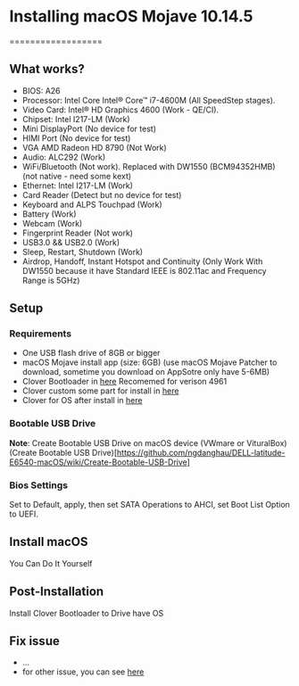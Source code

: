 # Installing macOS Mojave 10.14.5
==================
## What works?
- BIOS: A26
- Processor: Intel Core Intel® Core™ i7-4600M (All SpeedStep stages).
- Video Card: Intel® HD Graphics 4600 (Work - QE/CI).
- Chipset: Intel I217-LM (Work)
- Mini DisplayPort (No device for test)
- HIMI Port (No device for test)
- VGA AMD Radeon HD 8790 (Not Work)
- Audio: ALC292 (Work)
- WiFi/Bluetooth (Not work). Replaced with DW1550 (BCM94352HMB) (not native - need some kext)
- Ethernet: Intel I217-LM (Work)
- Card Reader (Detect but no device for test)
- Keyboard and ALPS Touchpad (Work)
- Battery (Work)
- Webcam (Work)
- Fingerprint Reader (Not work)
- USB3.0 && USB2.0 (Work)
- Sleep, Restart, Shutdown (Work)
- Airdrop, Handoff, Instant Hotspot and Continuity (Only Work With DW1550 because it have Standard IEEE is 802.11ac and Frequency Range is 5GHz)
## Setup
### Requirements
- One USB flash drive of 8GB or bigger
- macOS Mojave install app (size: 6GB) (use macOS Mojave Patcher to download, sometime you download on AppSotre only have 5-6MB)
- Clover Bootloader in [here](https://sourceforge.net/projects/cloverefiboot/) Recomemed for verison 4961
- Clover custom some part for install in [here](https://github.com/ngdanghau/DELL-latitude-E6540-macOS/releases/tag/v2.4k-r4961)
- Clover for OS after install in [here](https://github.com/ngdanghau/DELL-latitude-E6540-macOS/releases/tag/v2.4k-r4961-b)

### Bootable USB Drive
<strong>Note</strong>: Create Bootable USB Drive on macOS device (VWmare or VituralBox)
(Create Bootable USB Drive)[https://github.com/ngdanghau/DELL-latitude-E6540-macOS/wiki/Create-Bootable-USB-Drive]

### Bios Settings
Set to Default, apply, then set SATA Operations to AHCI, set Boot List Option to UEFI.

## Install macOS
You Can Do It Yourself
## Post-Installation
Install Clover Bootloader to Drive have OS

## Fix issue
- ...
- for other issue, you can see [here](https://github.com/ngdanghau/DELL-latitude-E6540-macOS/issues)
